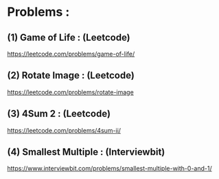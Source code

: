 # Problems : 

## (1) Game of Life : (Leetcode)

https://leetcode.com/problems/game-of-life/

## (2) Rotate Image : (Leetcode)

https://leetcode.com/problems/rotate-image

## (3) 4Sum 2 : (Leetcode)

https://leetcode.com/problems/4sum-ii/

## (4) Smallest Multiple : (Interviewbit)

https://www.interviewbit.com/problems/smallest-multiple-with-0-and-1/